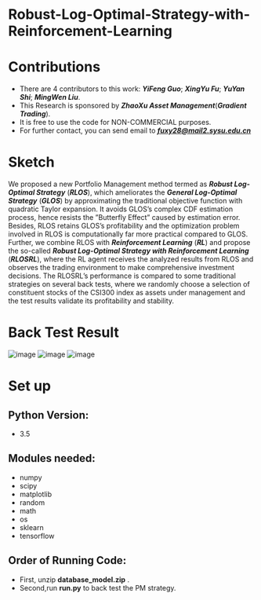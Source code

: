 
# Robust-Log-Optimal-Strategy-with-Reinforcement-Learning

Contributions
====
- There are 4 contributors to this work: ***YiFeng Guo***; ***XingYu Fu***; ***YuYan Shi***; ***MingWen Liu***.<br>
- This Research is sponsored by ***ZhaoXu Asset Management***(***Gradient Trading***).<br>
- It is free to use the code for NON-COMMERCIAL purposes.<br>
- For further contact, you can send email to ***fuxy28@mail2.sysu.edu.cn***<br>

Sketch
====
We proposed a new Portfolio Management method termed as ***Robust Log-Optimal Strategy*** (***RLOS***), which ameliorates the ***General Log-Optimal Strategy*** (***GLOS***) by approximating the traditional objective function with quadratic Taylor expansion. It avoids GLOS’s complex CDF estimation process, hence resists the ”Butterfly Effect” caused by estimation error. Besides, RLOS retains GLOS’s profitability and the optimization problem involved in RLOS is computationally far more practical compared to GLOS. Further, we combine RLOS with ***Reinforcement Learning*** (***RL***) and propose the so-called ***Robust Log-Optimal Strategy with Reinforcement Learning*** (***RLOSRL***), where the RL agent receives the analyzed results from RLOS and observes the trading environment to make comprehensive investment decisions. The RLOSRL’s performance is compared to some traditional strategies on several back tests, where we randomly choose a selection of constituent stocks of the CSI300 index as assets under management and the test results validate its profitability and stability.<br>

Back Test Result
====
![image](https://github.com/fxy96/Robust-Log-Optimal-Strategy-with-Reinforcement-Learning/blob/master/500.png)
![image](https://github.com/fxy96/Robust-Log-Optimal-Strategy-with-Reinforcement-Learning/blob/master/1000.png)
![image](https://github.com/fxy96/Robust-Log-Optimal-Strategy-with-Reinforcement-Learning/blob/master/1500.png)

Set up
====
Python Version:
------- 
- 3.5

Modules needed:
------- 
- numpy
- scipy
- matplotlib
- random
- math
- os
- sklearn
- tensorflow

Order of Running Code: 
------- 
- First, unzip **database_model.zip** .
- Second,run **run.py** to back test the PM strategy.                                               
